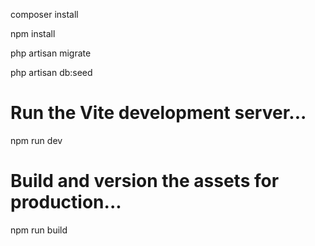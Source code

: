 composer install

npm install

php artisan migrate

php artisan db:seed

# Run the Vite development server...
npm run dev
 
# Build and version the assets for production...
npm run build